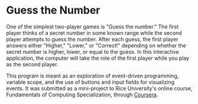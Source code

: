 # Guess the Number

One of the simplest two-player games is "Guess the number." The first player thinks of a secret number in some known range while the second player attempts to guess the number. After each guess, the first player answers either "Higher," "Lower," or "Correct!" depending on whether the secret number is higher, lower, or equal to the guess. In this interactive application, the computer will take the role of the first player while you play as the second player.


This program is meant as an exploration of event-driven programming, variable scope, and the use of buttons and input fields for visualizing events. It was submitted as a mini-project to Rice University's online course, Fundamentals of Computing Specialization, through [Coursera](https://www.coursera.org/specializations/fundamentalscomputing2).